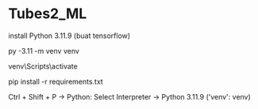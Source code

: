 # Tubes2_ML

install Python 3.11.9 (buat tensorflow)

py -3.11 -m venv venv

venv\Scripts\activate

pip install -r requirements.txt

Ctrl + Shift + P -> Python: Select Interpreter -> Python 3.11.9 ('venv': venv)
